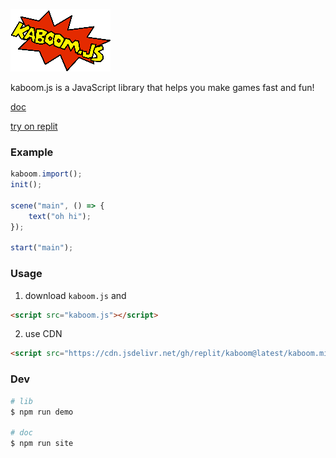 ![logo](kaboom.png)

kaboom.js is a JavaScript library that helps you make games fast and fun!

[doc](https://doc.gameenv.repl.co/)

[try on replit](https://repl.it/@slmjkdbtl/KaBoomjs-Template#game.js)

### Example

```js
kaboom.import();
init();

scene("main", () => {
	text("oh hi");
});

start("main");
```

### Usage

1. download `kaboom.js` and

```html
<script src="kaboom.js"></script>
```

2. use CDN

```html
<script src="https://cdn.jsdelivr.net/gh/replit/kaboom@latest/kaboom.min.js"></script>
```

### Dev

```sh
# lib
$ npm run demo

# doc
$ npm run site
```

